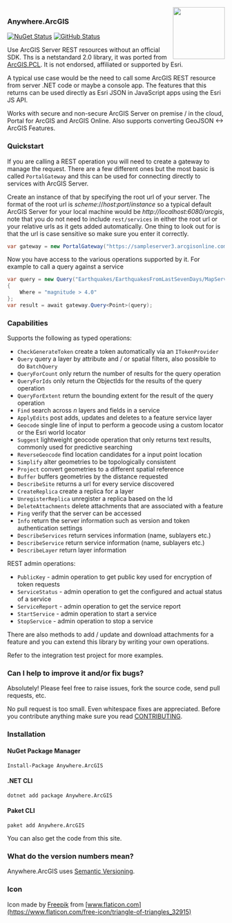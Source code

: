 <img align="right" height="120" src="https://raw.githubusercontent.com/davetimmins/Anywhere.ArcGIS/dev/logo.png">

### Anywhere.ArcGIS

[![NuGet Status](http://img.shields.io/nuget/v/Anywhere.ArcGIS.svg?style=flat)](https://www.nuget.org/packages/Anywhere.ArcGIS/) [![GitHub Status](https://img.shields.io/github/release/davetimmins/Anywhere.ArcGIS.svg?style=flat)](https://github.com/davetimmins/Anywhere.ArcGIS/releases)

Use ArcGIS Server REST resources without an official SDK. Ths is a netstandard 2.0 library, it was ported from [ArcGIS.PCL](https://github.com/davetimmins/ArcGIS.PCL/). It is not endorsed, affiliated or supported by Esri.

A typical use case would be the need to call some ArcGIS REST resource from server .NET code or maybe a console app. The features that this returns can be used directly as Esri JSON in JavaScript apps using the Esri JS API.

Works with secure and non-secure ArcGIS Server on premise / in the cloud, Portal for ArcGIS and ArcGIS Online. Also supports converting GeoJSON <-> ArcGIS Features.

### Quickstart

If you are calling a REST operation you will need to create a gateway to manage the request. There are a few different ones but the most basic is called `PortalGateway` and this can be used for connecting directly to services with ArcGIS Server.

Create an instance of that by specifying the root url of your server. The format of the root url is _scheme_://_host_:_port_/_instance_ so a typical default ArcGIS Server for your local machine would be _http://localhost:6080/arcgis_, note that you do not need to include `rest/services` in either the root url or your relative urls as it gets added automatically. One thing to look out for is that the url is case sensitive so make sure you enter it correctly.

```c#
var gateway = new PortalGateway("https://sampleserver3.arcgisonline.com/ArcGIS/");
```

Now you have access to the various operations supported by it. For example to call a query against a service

```c#
var query = new Query("Earthquakes/EarthquakesFromLastSevenDays/MapServer/0".AsEndpoint())
{ 
    Where = "magnitude > 4.0" 
};
var result = await gateway.Query<Point>(query);
```

### Capabilities

Supports the following as typed operations:

 - `CheckGenerateToken` create a token automatically via an `ITokenProvider`
 - `Query` query a layer by attribute and / or spatial filters, also possible to do `BatchQuery`
 - `QueryForCount` only return the number of results for the query operation
 - `QueryForIds` only return the ObjectIds for the results of the query operation
 - `QueryForExtent` return the bounding extent for the result of the query operation
 - `Find` search across _n_ layers and fields in a service
 - `ApplyEdits` post adds, updates and deletes to a feature service layer
 - `Geocode` single line of input to perform a geocode using a custom locator or the Esri world locator
 - `Suggest` lightweight geocode operation that only returns text results, commonly used for predictive searching
 - `ReverseGeocode` find location candidates for a input point location
 - `Simplify` alter geometries to be topologically consistent
 - `Project` convert geometries to a different spatial reference
 - `Buffer` buffers geometries by the distance requested
 - `DescribeSite` returns a url for every service discovered
 - `CreateReplica` create a replica for a layer
 - `UnregisterReplica` unregister a replica based on the Id
 - `DeleteAttachments` delete attachments that are associated with a feature
 - `Ping` verify that the server can be accessed
 - `Info` return the server information such as version and token authentication settings
 - `DescribeServices` return services information (name, sublayers etc.)
 - `DescribeService` return service information (name, sublayers etc.)
 - `DescribeLayer` return layer information

REST admin operations:

 - `PublicKey` - admin operation to get public key used for encryption of token requests
 - `ServiceStatus` - admin operation to get the configured and actual status of a service
 - `ServiceReport` - admin operation to get the service report
 - `StartService` - admin operation to start a service
 - `StopService` - admin operation to stop a service

There are also methods to add / update and download attachments for a feature and you can extend this library by writing your own operations.

Refer to the integration test project for more examples.

### Can I help to improve it and/or fix bugs?

Absolutely! Please feel free to raise issues, fork the source code, send pull requests, etc.

No pull request is too small. Even whitespace fixes are appreciated. Before you contribute anything make sure you read [CONTRIBUTING](https://github.com/davetimmins/Anywhere.ArcGIS/blob/master/CONTRIBUTING.md).

### Installation

#### NuGet Package Manager

    Install-Package Anywhere.ArcGIS

#### .NET CLI

    dotnet add package Anywhere.ArcGIS

#### Paket CLI

    paket add Anywhere.ArcGIS

You can also get the code from this site.

### What do the version numbers mean? ##

Anywhere.ArcGIS uses [Semantic Versioning](http://semver.org/).

### Icon

Icon made by [Freepik](http://www.freepik.com) from [www.flaticon.com](https://www.flaticon.com/free-icon/triangle-of-triangles_32915)
                
